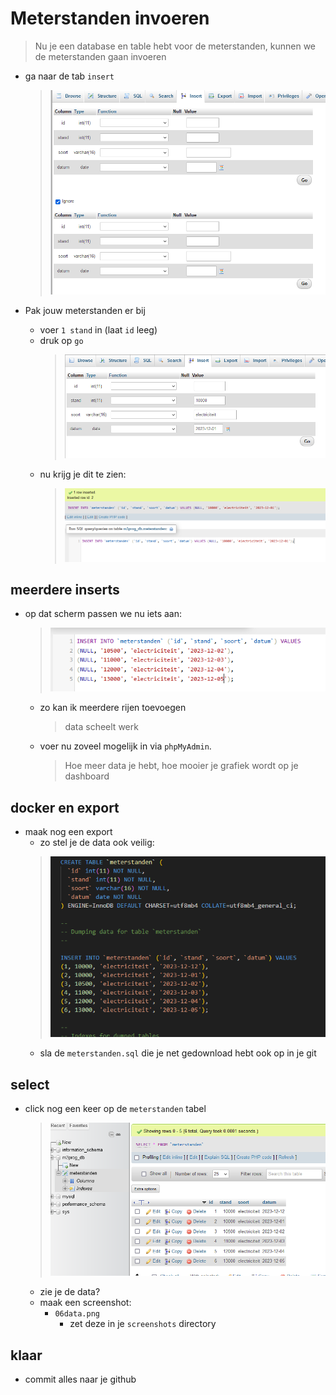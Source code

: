 

# Meterstanden invoeren

> Nu je een database en table hebt voor de meterstanden, kunnen we de meterstanden gaan invoeren

- ga naar de tab `insert`
    > ![](img/insert.PNG)

- Pak jouw meterstanden er bij
    - voer `1 stand` in (laat `id` leeg)
    - druk op `go`
        > ![](img/insertdata.PNG)
    - nu krijg je dit te zien:
        > ![](img/inserted.PNG)
    
## meerdere inserts

- op dat scherm passen we nu iets aan:
    > ![](img/meer.PNG)
    - zo kan ik meerdere rijen toevoegen
        > data scheelt werk
    - voer nu zoveel mogelijk in via `phpMyAdmin`.
        > Hoe meer data je hebt, hoe mooier je grafiek wordt op je dashboard


## docker en export

- maak nog een export
    - zo stel je de data ook veilig:
    > ![](img/dump.PNG)
    - sla de `meterstanden.sql` die je net gedownload hebt ook op in je git


## select

- click nog een keer op de `meterstanden` tabel
    > ![](img/data.PNG)
    - zie je de data?
    - maak een screenshot:
        - `06data.png`
            - zet deze in je `screenshots` directory

## klaar
- commit alles naar je github



